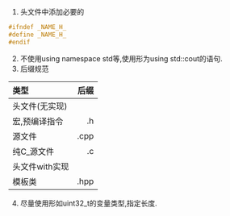 1. 头文件中添加必要的
``` cpp
#ifndef _NAME_H_
#define _NAME_H_
#endif
```
2. 不使用using namespace std等,使用形为using std::cout的语句.
3. 后缀规范

|类型 | 后缀|
|:--- | ---:|
|头文件(无实现) | |
|宏,预编译指令| .h|
|源文件 | .cpp|
|纯C_源文件 | .c|
|头文件with实现| |
|模板类 | .hpp|
4. 尽量使用形如uint32_t的变量类型,指定长度.